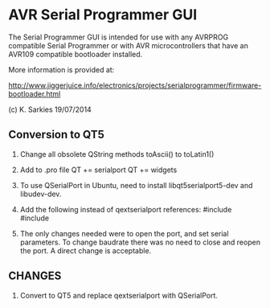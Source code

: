AVR Serial Programmer GUI
=========================

The Serial Programmer GUI is intended for use with any AVRPROG compatible Serial
Programmer or with AVR microcontrollers that have an AVR109 compatible
bootloader installed.

More information is provided at:

http://www.jiggerjuice.info/electronics/projects/serialprogrammer/firmware-bootloader.html

(c) K. Sarkies 19/07/2014

Conversion to QT5
-----------------

1.  Change all obsolete QString methods toAscii() to toLatin1()

2.  Add to .pro file
    QT += serialport
    QT += widgets

3.  To use QSerialPort in Ubuntu, need to install libqt5serialport5-dev and
    libudev-dev.

4.  Add the following instead of qextserialport references:
    #include <QSerialPort>
    #include <QSerialPortInfo>

5.  The only changes needed were to open the port, and set serial parameters. To
    change baudrate there was no need to close and reopen the port. A direct
    change is acceptable.

CHANGES
-------

1.  Convert to QT5 and replace qextserialport with QSerialPort.

